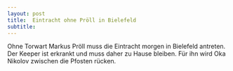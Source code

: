 ```yaml
---
layout: post
title:  Eintracht ohne Pröll in Bielefeld
subtitle:  
---
```


Ohne Torwart Markus Pröll muss die Eintracht morgen in Bielefeld antreten. Der Keeper ist erkrankt und muss daher zu Hause bleiben. Für ihn wird Oka Nikolov zwischen die Pfosten rücken.


